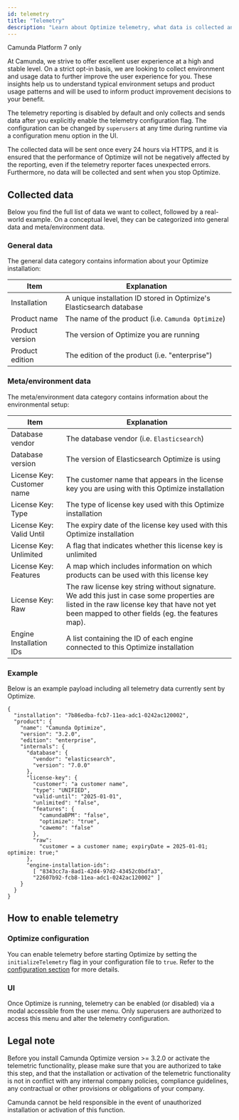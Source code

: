 ```yaml
---
id: telemetry
title: "Telemetry"
description: "Learn about Optimize telemetry, what data is collected and why."
---
```


<span class="badge badge--platform">Camunda Platform 7 only</span>

At Camunda, we strive to offer excellent user experience at a high and stable level. On a strict opt-in basis, we are looking to collect environment and usage data to further improve the user experience for you. These insights help us to understand typical environment setups and product usage patterns and will be used to inform product improvement decisions to your benefit.

The telemetry reporting is disabled by default and only collects and sends data after you explicitly enable the telemetry configuration flag. The configuration can be changed by `superusers` at any time during runtime via a configuration menu option in the UI.

The collected data will be sent once every 24 hours via HTTPS, and it is ensured that the performance of Optimize will not be negatively affected by the reporting, even if the telemetry reporter faces unexpected errors. Furthermore, no data will be collected and sent when you stop Optimize.

## Collected data

Below you find the full list of data we want to collect, followed by a real-world example. On a conceptual level, they can be categorized into general data and meta/environment data.

### General data

The general data category contains information about your Optimize installation:

| Item | Explanation |
| -- | -- |
| Installation | A unique installation ID stored in Optimize's Elasticsearch database |
| Product name | The name of the product (i.e. `Camunda Optimize`) |
| Product version | The version of Optimize you are running |
| Product edition | The edition of the product (i.e. "enterprise") |

### Meta/environment data

The meta/environment data category contains information about the environmental setup:

| Item | Explanation |
| -- | -- |
| Database vendor | The database vendor (i.e. `Elasticsearch`) |
| Database version | The version of Elasticsearch Optimize is using |
| License Key: Customer name | The customer name that appears in the license key you are using with this Optimize installation |
| License Key: Type | The type of license key used with this Optimize installation |
| License Key: Valid Until | The expiry date of the license key used with this Optimize installation |
| License Key: Unlimited | A flag that indicates whether this license key is unlimited |
| License Key: Features | A map which includes information on which products can be used with this license key |
| License Key: Raw | The raw license key string without signature. We add this just in case some properties are listed in the raw license key that have not yet been mapped to other fields (eg. the features map). |
| Engine Installation IDs | A list containing the ID of each engine connected to this Optimize installation |

### Example

Below is an example payload including all telemetry data currently sent by Optimize.

```
{
  "installation": "7b86edba-fcb7-11ea-adc1-0242ac120002",
  "product": {
    "name": "Camunda Optimize",
    "version": "3.2.0",
    "edition": "enterprise",
    "internals": {
      "database": {  
        "vendor": "elasticsearch",
        "version": "7.0.0"
      },
      "license-key": {
        "customer": "a customer name",
        "type": "UNIFIED",
        "valid-until": "2025-01-01",
        "unlimited": "false",
        "features": {
          "camundaBPM": "false",
          "optimize": "true",
          "cawemo": "false"
        },
        "raw": 
          "customer = a customer name; expiryDate = 2025-01-01; optimize: true;"
      },
      "engine-installation-ids": 
        [ "8343cc7a-8ad1-42d4-97d2-43452c0bdfa3", 
        "22607b92-fcb8-11ea-adc1-0242ac120002" ]
    }
  }
}
```

## How to enable telemetry

### Optimize configuration

You can enable telemetry before starting Optimize by setting the `initializeTelemetry` flag in your configuration file to `true`. Refer to the [configuration section](../configuration#telemetry-configuration) for more details.

### UI

Once Optimize is running, telemetry can be enabled (or disabled) via a modal accessible from the user menu. Only superusers are authorized to access this menu and alter the telemetry configuration.

## Legal note

Before you install Camunda Optimize version >= 3.2.0 or activate the telemetric functionality, please make sure that you are authorized to take this step, and that the installation or activation of the telemetric functionality is not in conflict with any internal company policies, compliance guidelines, any contractual or other provisions or obligations of your company.

Camunda cannot be held responsible in the event of unauthorized installation or activation of this function.
